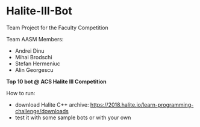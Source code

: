 # Halite-III-Bot
Team Project for the Faculty Competition


Team AASM Members:

* Andrei Dinu
* Mihai Brodschi
* Stefan Hermeniuc
* Alin Georgescu

**Top 10 bot @ ACS Halite III Competition**

How to run: 
  * download Halite C++ archive: https://2018.halite.io/learn-programming-challenge/downloads
  * test it with some sample bots or with your own
